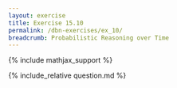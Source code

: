```yaml
---
layout: exercise
title: Exercise 15.10
permalink: /dbn-exercises/ex_10/
breadcrumb: Probabilistic Reasoning over Time
---
```


{% include mathjax_support %}

<div><i class="arrow-up loader" data-chapter="dbn-exercises" data-exercise="ex_10" data-rating="0"></i></div>
{% include_relative question.md %}
